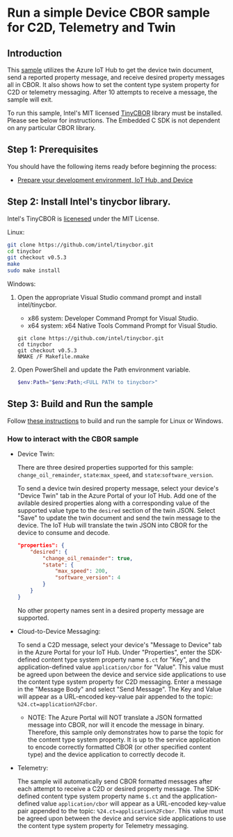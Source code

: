 # Run a simple Device CBOR sample for C2D, Telemetry and Twin

## Introduction

This [sample](https://github.com/Azure/azure-iot-sdk-c/tree/master/iothub_client/samples/paho_iot_hub_cbor_c2d_telemetry_twin_sample/paho_iot_hub_cbor_c2d_telemetry_twin_sample.c) utilizes the Azure IoT Hub to get the device twin document, send a reported property message, and receive desired property messages all in CBOR. It also shows how to set the content type system property for C2D or telemetry messaging. After 10 attempts to receive a message, the sample will exit.

To run this sample, Intel's MIT licensed [TinyCBOR](https://github.com/intel/tinycbor) library must be installed. Please see below for instructions. The Embedded C SDK is not dependent on any particular CBOR library.

## Step 1: Prerequisites

You should have the following items ready before beginning the process:

-   [Prepare your development environment, IoT Hub, and Device](https://github.com/Azure/azure-iot-sdk-c/tree/master/iothub_client/samples#how-to-compile-and-run-the-samples)

## Step 2: Install Intel's tinycbor library.
Intel's TinyCBOR is [licenesed](https://github.com/intel/tinycbor/blob/master/LICENSE) under the MIT License.

Linux:

```bash
git clone https://github.com/intel/tinycbor.git
cd tinycbor
git checkout v0.5.3
make
sudo make install
```

Windows:

1.  Open the appropriate Visual Studio command prompt and install intel/tinycbor.

    - x86 system: Developer Command Prompt for Visual Studio.
    - x64 system: x64 Native Tools Command Prompt for Visual Studio.

    ```
    git clone https://github.com/intel/tinycbor.git
    cd tinycbor
    git checkout v0.5.3
    NMAKE /F Makefile.nmake
    ```

2.  Open PowerShell and update the Path environment variable.

    ```powershell
    $env:Path="$env:Path;<FULL PATH to tinycbor>"
    ```

<a name="Step-2-Build"></a>

## Step 3: Build and Run the sample

Follow [these instructions](https://github.com/Azure/azure-iot-sdk-c/blob/master/doc/devbox_setup.md) to build and run the sample for Linux or Windows.

### How to interact with the CBOR sample

- Device Twin:

    There are three desired properties supported for this sample: `change_oil_remainder`, `state`:`max_speed`, and `state`:`software_version`.

    To send a device twin desired property message, select your device's "Device Twin" tab in the Azure Portal of your IoT Hub. Add one of the avilable desired properties along with a corresponding value of the supported value type to the `desired` section of the twin JSON. Select "Save" to update the twin document and send the twin message to the device. The IoT Hub will translate the twin JSON into CBOR for the device to consume and decode.

    ```json
    "properties": {
        "desired": {
            "change_oil_remainder": true,
            "state": {
                "max_speed": 200,
                "software_version": 4
            }
        }
    }
    ```

    No other property names sent in a desired property message are supported.

- Cloud-to-Device Messaging:

   To send a C2D message, select your device's "Message to Device" tab in the Azure Portal for your IoT Hub. Under "Properties", enter the SDK-defined content type system property name `$.ct` for "Key", and the application-defined value `application/cbor` for "Value". This value must be agreed upon between the device and service side applications to use the content type system property for C2D messaging. Enter a message in the "Message Body" and select "Send Message". The Key and Value will appear as a URL-encoded key-value pair appended to the topic: `%24.ct=application%2Fcbor`.

    - NOTE: The Azure Portal will NOT translate a JSON formatted message into CBOR, nor will it encode the message in binary. Therefore, this sample only demonstrates how to parse the topic for the content type system property. It is up to the service application to encode correctly formatted CBOR (or other specified content type) and the device application to correctly decode it.

- Telemetry:

    The sample will automatically send CBOR formatted messages after each attempt to receive a C2D or desired property message. The SDK-defined content type system property name `$.ct` and the application-defined value `application/cbor` will appear as a URL-encoded key-value pair appended to the topic: `%24.ct=application%2Fcbor`. This value must be agreed upon between the device and service side applications to use the content type system property for Telemetry messaging.

